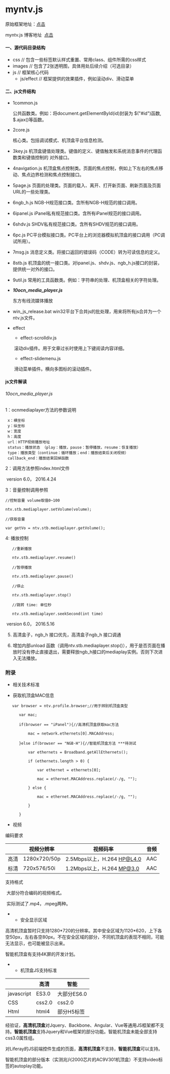 # myntv.js
原始框架地址：[点击](https://git.oschina.net/ntv/myntv.js)

myntv.js 博客地址  [点击](https://my.oschina.net/cotonchen/home)


#### 一、源代码目录结构


- css       		    // 包含一些标签默认样式重置、常用class、组件所需的css样式        
- images               // 包含了2张透明图，具体用处后续介绍（可选目录）        
- js                        // 框架核心代码       
   - js/effect       // 框架提供的效果插件，例如滚动div、滑动菜单

#### 二、js文件结构


- 1common.js 

     公共函数类。例如：将document.getElementById(id)封装为 $("#id")函数, $.ajax()等函数。

- 2core.js 

     核心类。包括调试模式、机顶盒平台信息检测。

- 3key.js 
   机顶盒键值处理类。键值的定义、键值触发和系统消息事件的代理函数类和键值控制的  对外接口。

- 4navigation.js
   机顶盒焦点控制类。页面的焦点控制，例如上下左右的焦点移动、焦点边界检测和焦点控制接口。

- 5page.js
  页面的处理类。页面的载入、离开、打开新页面、刷新页面及页面URL的一些处理类。

- 6ngb_h.js
   NGB-H规范接口类。含所有NGB-H规范的接口调用。

- 6ipanel.js 
   iPanel私有规范接口类。含所有iPanel规范的接口调用。

- 6shdv.js 
   SHDV私有规范接口类。含所有SHDV规范的接口调用。

- 6pc.js 
   PC平台模拟接口类。PC平台上的浏览器模拟机顶盒的接口调用（PC调试所用）。

- 7msg.js 
   消息定义类。将接口返回的错误码（CODE）转为可读信息的定义。

- 8stb.js 
   机顶盒的统一接口类。对ipanel.js、shdv.js、ngb_h.js接口的封装，提供统一对外的接口。

- 9util.js 
   常用的工具函数类。例如：字符串的处理、机顶盒相关的字符处理。

- ***10ocn_media_player.js***

   东方有线流媒体播放

- win_js_release.bat 
   win32平台下合并js的批处理，用来将所有js合并为一个ntv.js文件。

- effect
  - effect-scrolldiv.js 

  ​     滚动div插件。用于文章过长时使用上下键阅读内容详细。

  - effect-slidemenu.js 

  ​    滑动菜单插件。横向多图标的滚动插件。

#### js文件解读

###### 10ocn_media_player.js

1：ocnmediaplayer方法的参数说明

     x：横坐标
     y：纵坐标
     w：宽度
     h：高度
     url：HTTP视频播放地址
     status：播放状态 （play：播放，pause：暂停播放，resume：恢复播放）
     type：播放类型（continue：循环播放；end：播放结束后关闭视频）
     callback_end：播放结束回掉函数

2：调用方法参照index.html文件

​	version 6.0， 2016.4.24

3：音量控制调用参照

```
//控制音量 volume取值0~100

ntv.stb.mediaplayer.setVolume(volume);

//获取音量

var getVo = ntv.stb.mediaplayer.getVolume();
```

   4: 播放控制

```
   //重新播放

   ntv.stb.mediaplayer.resume()

   //暂停播放

   ntv.stb.mediaplayer.pause()

   //停止

   ntv.stb.mediaplayer.stop()

   //跳转 time: 单位秒

   ntv.stb.mediaplayer.seekSecond(int time)
```

​	version 6.0， 2016.5.16

5. 高清盒子，ngb_h 接口优先，高清盒子ngb_h 接口调通

6. 增加内部unload 函数（调用ntv.stb.mediaplayer.stop()），用于是否页面在播放时没有停止直接退出，需要释放ngb_h接口的mediaplay实例。否则下次进入无法播放。
### 附录

   - 相关技术标准

   - 获取机顶盒MAC信息

  ```
     var browser = ntv.profile.browser;//用于辨别机顶盒类型

        var mac;

        if(browser == "iPanel"){//高清机顶盒获取mac方法

            mac = network.ethernets[0].MACAddress;

        }else if(browser == "NGB-H"){//智能机顶盒方法 ***待测试

            var ethernets = Broadband.getAllEthernets();

            if (ethernets.length > 0) {

                var ethernet = ethernets[0]; 

                mac = ethernet.MACAddress.replace(/-/g, "");

            } else {

                mac = ethernet.MACAddress.replace(/-/g, "");

            }

        }
  ```




   -  视频

   编码要求

|      | 视频分辨率        | 视频码率                    | 音频   |
| ---- | ------------ | ----------------------- | ---- |
| 高清   | 1280x720/50p | 2.5Mbps以上，H.264 HP@L4.0 | AAC  |
| 标清   | 720x576/50i  | 1.2Mbps以上，H.264 MP@3.0  | AAC  |

   支持格式

   ​	大部分符合编码的视频格式。

   ​	实际测试了.mp4，.mpeg两种。

   - - 安全显示区域

   高清机顶盒暂时只支持1280\*720的分辨率。其中安全区域为1120\*620，上下各空50px，左右各空80px。不在安全区域的部分，不同机顶盒的表现不相同，可能无法显示，也可能被显示出来。

   智能机顶盒有支持4K屏的开发计划。

   - - 机顶盒JS支持标准

|            | 高清     | 智能       |
| ---------- | ------ | -------- |
| javascript | ES3.0  | 大部分ES6.0 |
| CSS        | css2.0 | css2.0   |
| Html       | html4  | 部分H5标签   |

   经验证，**高清机顶盒**对Jquery、Backbone、Angular、Vue等通用JS框架都不支持。**智能机顶盒**支持Jquery和Vue框架的部分功能。智能机顶盒未能全部支持css3.0属性组。

   对Liferay的JS前端控件生成的页面，**高清机顶盒**不支持，**智能机顶盒**可以支持。

   智能机顶盒的部分版本（实测兆兴2000芯片的AC9V301机顶盒）不支持video标签的autoplay功能。

